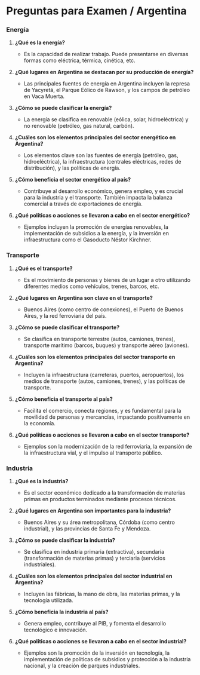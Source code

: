 # Preguntas para Examen / Argentina
### Energía

1. **¿Qué es la energía?**
    
    - Es la capacidad de realizar trabajo. Puede presentarse en diversas formas como eléctrica, térmica, cinética, etc.
    
2. **¿Qué lugares en Argentina se destacan por su producción de energía?**
    
    - Las principales fuentes de energía en Argentina incluyen la represa de Yacyretá, el Parque Eólico de Rawson, y los campos de petróleo en Vaca Muerta.
    
3. **¿Cómo se puede clasificar la energía?**
    
    - La energía se clasifica en renovable (eólica, solar, hidroeléctrica) y no renovable (petróleo, gas natural, carbón).
    
4. **¿Cuáles son los elementos principales del sector energético en Argentina?**
    
    - Los elementos clave son las fuentes de energía (petróleo, gas, hidroeléctrica), la infraestructura (centrales eléctricas, redes de distribución), y las políticas de energía.
    
5. **¿Cómo beneficia el sector energético al país?**
    
    - Contribuye al desarrollo económico, genera empleo, y es crucial para la industria y el transporte. También impacta la balanza comercial a través de exportaciones de energía.
    
6. **¿Qué políticas o acciones se llevaron a cabo en el sector energético?**
    
    - Ejemplos incluyen la promoción de energías renovables, la implementación de subsidios a la energía, y la inversión en infraestructura como el Gasoducto Néstor Kirchner.
### Transporte

1. **¿Qué es el transporte?**
    
    - Es el movimiento de personas y bienes de un lugar a otro utilizando diferentes medios como vehículos, trenes, barcos, etc.
    
2. **¿Qué lugares en Argentina son clave en el transporte?**
    
    - Buenos Aires (como centro de conexiones), el Puerto de Buenos Aires, y la red ferroviaria del país.
    
3. **¿Cómo se puede clasificar el transporte?**
    
    - Se clasifica en transporte terrestre (autos, camiones, trenes), transporte marítimo (barcos, buques) y transporte aéreo (aviones).
    
4. **¿Cuáles son los elementos principales del sector transporte en Argentina?**
    
    - Incluyen la infraestructura (carreteras, puertos, aeropuertos), los medios de transporte (autos, camiones, trenes), y las políticas de transporte.
    
5. **¿Cómo beneficia el transporte al país?**
    
    - Facilita el comercio, conecta regiones, y es fundamental para la movilidad de personas y mercancías, impactando positivamente en la economía.
    
6. **¿Qué políticas o acciones se llevaron a cabo en el sector transporte?**
    
    - Ejemplos son la modernización de la red ferroviaria, la expansión de la infraestructura vial, y el impulso al transporte público.
### Industria

1. **¿Qué es la industria?**
    
    - Es el sector económico dedicado a la transformación de materias primas en productos terminados mediante procesos técnicos.
    
2. **¿Qué lugares en Argentina son importantes para la industria?**
    
    - Buenos Aires y su área metropolitana, Córdoba (como centro industrial), y las provincias de Santa Fe y Mendoza.
    
3. **¿Cómo se puede clasificar la industria?**
    
    - Se clasifica en industria primaria (extractiva), secundaria (transformación de materias primas) y terciaria (servicios industriales).
    
4. **¿Cuáles son los elementos principales del sector industrial en Argentina?**
    
    - Incluyen las fábricas, la mano de obra, las materias primas, y la tecnología utilizada.
    
5. **¿Cómo beneficia la industria al país?**
    
    - Genera empleo, contribuye al PIB, y fomenta el desarrollo tecnológico e innovación.
    
6. **¿Qué políticas o acciones se llevaron a cabo en el sector industrial?**
    
    - Ejemplos son la promoción de la inversión en tecnología, la implementación de políticas de subsidios y protección a la industria nacional, y la creación de parques industriales.